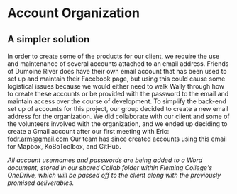 # Account Organization

## A simpler solution
In order to create some of the products for our client, we require the use and maintenance of several accounts attached to an email address. Friends of Dumoine River does have their own email account that has been used to set up and maintain their Facebook page, but using this could cause some logistical issues because we would either need to walk Wally through how to create these accounts or be provided with the password to the email and maintain access over the course of development. 
To simplify the back-end set up of accounts for this project, our group decided to create a new email address for the organization. We did collaborate with our client and some of the volunteers involved with the organization, and we ended up deciding to create a Gmail account after our first meeting with Eric: fodr.arm@gmail.com
Our team has since created accounts using this email for Mapbox, KoBoToolbox, and GitHub.

*All account usernames and passwords are being added to a Word document, stored in our shared Collab folder within Fleming College's OneDrive, which will be passed off to the client along with the previously promised deliverables.*
